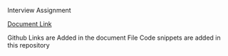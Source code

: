 Interview Assignment

[Document Link](https://docs.google.com/document/d/1jwc4erbttrv7foZzIK2FOxGnMHWCVirtdpSI7xY4apM/edit?usp=sharing)

Github Links are Added in the document File
Code snippets are added in this repository

